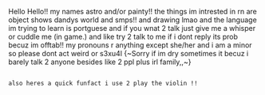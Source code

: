  Hello Hello!! my names astro and/or painty!! 
 the things im intrested in rn are object shows dandys world and smps!! and drawing lmao
 and the language im trying to learn is portguese 
 and if you wnat 2 talk just give me a whisper or cuddle me (in game.) and like try 2 talk to me if i dont reply its prob becuz im offtab!!
 my pronouns r anything except she/her 
 and i am a minor so please dont act weird or s3xu4l
{~Sorry if im dry sometimes it becuz i barely talk 2 anyone besides like 2 ppl plus irl family,,~}



 ~~~~

 also heres a quick funfact i use 2 play the violin !!
